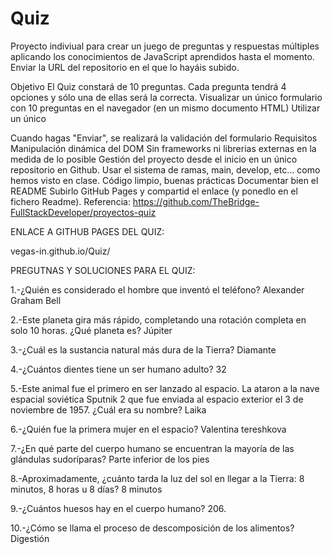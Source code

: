 # Quiz

Proyecto indiviual para crear un juego de preguntas y respuestas múltiples aplicando los conocimientos de JavaScript aprendidos hasta el momento. Enviar la URL del repositorio en el que lo hayáis subido. 

Objetivo
El Quiz constará de 10 preguntas. Cada pregunta tendrá 4 opciones y sólo una de ellas será la correcta.
Visualizar un único formulario con 10 preguntas en el navegador (en un mismo documento HTML)
Utilizar un único <form>
Cuando hagas "Enviar", se realizará la validación del formulario
Requisitos
Manipulación dinámica del DOM
Sin frameworks ni librerias externas en la medida de lo posible
Gestión del proyecto desde el inicio en un único repositorio en Github. Usar el sistema de ramas, main, develop, etc... como hemos visto en clase.
Código limpio, buenas prácticas
Documentar bien el README
Subirlo GitHub Pages y compartid el enlace (y ponedlo en el fichero Readme).
Referencia: https://github.com/TheBridge-FullStackDeveloper/proyectos-quiz




ENLACE A GITHUB PAGES DEL QUIZ:

vegas-in.github.io/Quiz/





PREGUTNAS Y SOLUCIONES PARA EL QUIZ:

1.-¿Quién es considerado el hombre que inventó el teléfono? Alexander Graham Bell

2.-Este planeta gira más rápido, completando una rotación completa en solo 10 horas. ¿Qué planeta es? Júpiter

3.-¿Cuál es la sustancia natural más dura de la Tierra? Diamante

4.-¿Cuántos dientes tiene un ser humano adulto? 32

5.-Este animal fue el primero en ser lanzado al espacio. La ataron a la nave espacial soviética Sputnik 2 que fue enviada al espacio exterior el 3 de noviembre de 1957. ¿Cuál era su nombre? Laika

6.-¿Quién fue la primera mujer en el espacio? Valentina tereshkova

7.-¿En qué parte del cuerpo humano se encuentran la mayoría de las glándulas sudoríparas? Parte inferior de los pies

8.-Aproximadamente, ¿cuánto tarda la luz del sol en llegar a la Tierra: 8 minutos, 8 horas u 8 días? 8 minutos

9.-¿Cuántos huesos hay en el cuerpo humano? 206.

10.-¿Cómo se llama el proceso de descomposición de los alimentos? Digestión